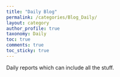 ```yaml
---
title: "Daily Blog"
permalink: /categories/Blog_Daily/
layout: category
author_profile: true
taxonomy: Daily
toc: true
comments: true
toc_sticky: true
---
```


Daily reports which can include all the stuff.